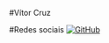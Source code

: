 #Vítor Cruz

#Redes sociais
[![GitHub](https://img.shields.io/badge/GitHub-100000?style=for-the-badge&logo=github&logoColor=white)](https://github.com/Vitor-aCruz)